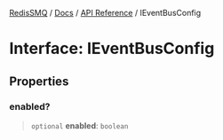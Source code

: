 [RedisSMQ](../../../README.md) / [Docs](../../README.md) / [API Reference](../README.md) / IEventBusConfig

# Interface: IEventBusConfig

## Properties

### enabled?

> `optional` **enabled**: `boolean`
